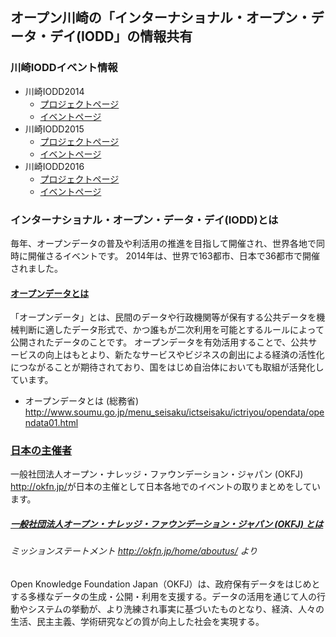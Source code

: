 オープン川崎の「インターナショナル・オープン・データ・デイ(IODD」の情報共有
----------------------

### 川崎IODDイベント情報
* 川崎IODD2014
  - [プロジェクトページ](https://github.com/openkawasaki/iodd/tree/master/2014)
  - [イベントページ](https://www.facebook.com/events/450440878389353/)
* 川崎IODD2015
  - [プロジェクトページ](https://github.com/openkawasaki/iodd/tree/master/2015)
  - [イベントページ](http://openkawasaki.connpass.com/event/11287/)
* 川崎IODD2016
  - [プロジェクトページ](https://github.com/openkawasaki/iodd/tree/master/2016)
  - [イベントページ](http://www.meetup.com/ja-JP/open_kawasaki/events/228129500/)

### インターナショナル・オープン・データ・デイ(IODD)とは
毎年、オープンデータの普及や利活用の推進を目指して開催され、世界各地で同時に開催さるイベントです。
2014年は、世界で163都市、日本で36都市で開催されました。

#### <u>オープンデータとは</u>

「オープンデータ」とは、民間のデータや行政機関等が保有する公共データを機械判断に適したデータ形式で、かつ誰もが二次利用を可能とするルールによって公開されたデータのことです。
オープンデータを有効活用することで、公共サービスの向上はもとより、新たなサービスやビジネスの創出による経済の活性化につながることが期待されており、国をはじめ自治体においても取組が活発化しています。

- オープンデータとは (総務省)  
	<http://www.soumu.go.jp/menu_seisaku/ictseisaku/ictriyou/opendata/opendata01.html>

### <u>日本の主催者</u>

一般社団法人オープン・ナレッジ・ファウンデーション・ジャパン (OKFJ) <http://okfn.jp/>が日本の主催として日本各地でのイベントの取りまとめをしています。

##### <u>一般社団法人オープン・ナレッジ・ファウンデーション・ジャパン (OKFJ) とは</u>

###### ミッションステートメント <http://okfn.jp/home/aboutus/> より

Open Knowledge Foundation Japan（OKFJ）は、政府保有データをはじめとする多様なデータの生成・公開・利用を支援する。データの活用を通じて人の行動やシステムの挙動が、より洗練され事実に基づいたものとなり、経済、人々の生活、民主主義、学術研究などの質が向上した社会を実現する。


